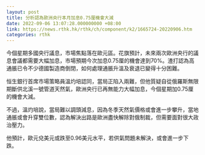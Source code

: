 ```yaml
---
layout: post
title: 分析認為歐洲央行本月加息0.75厘機會大減
date: 2022-09-06 13:07:28.000000000 +08:00
link: https://news.rthk.hk/rthk/ch/component/k2/1665724-20220906.htm
categories: rthk
---
```


今個星期多國央行議息，市場焦點落在歐元區。花旗預計，未來兩次歐洲央行的議息會議都需要大幅加息，市場預期今次加息0.75厘的機會達到70%。渣打認為高通脹已令不少德國製造商倒閉，如何處理通脹升溫及衰退已變得十分困難。

恒生銀行首席市場策略員溫灼培認同，當局正陷入兩難，但他質疑自從俄羅斯無限期斷供北溪一號管道天然氣，歐洲央行已再無能力大幅加息，今個星期加0.75厘的機會大減。

不過，溫灼培說，當局難以調頭減息，因為冬季天然氣價格或會進一步攀升，當地通脹或會升穿雙位數，認為解決出路是歐洲盡快解除對俄制裁，但需要面對很大政治壓力。

他預計，歐元兌美元或跌至0.96美元水平，若供氣問題未解決，或會進一步下跌。
